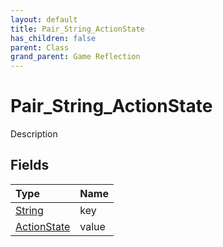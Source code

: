 ```yaml
---
layout: default
title: Pair_String_ActionState
has_children: false
parent: Class
grand_parent: Game Reflection
---
```

# Pair_String_ActionState
Description 

## Fields

| Type | Name |
|:----------|:--------------|
| [String](/riftbreaker-wiki/docs/game-reflection/components/string/) | key |
| [ActionState](/riftbreaker-wiki/docs/game-reflection/classes/action_state/) | value |

